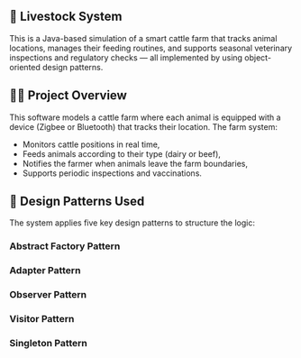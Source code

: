 ## 🐄 Livestock System
This is a Java-based simulation of a smart cattle farm that tracks animal locations, manages their feeding routines, and supports seasonal veterinary inspections and regulatory checks — all implemented by using object-oriented design patterns.

## 👨‍🌾 Project Overview
This software models a cattle farm where each animal is equipped with a device (Zigbee or Bluetooth) that tracks their location. 
The farm system:
  - Monitors cattle positions in real time,
  - Feeds animals according to their type (dairy or beef),
  - Notifies the farmer when animals leave the farm boundaries,
  - Supports periodic inspections and vaccinations.

## 🧠 Design Patterns Used

The system applies five key design patterns to structure the logic:
  ###  Abstract Factory Pattern
  ###  Adapter Pattern
  ###  Observer Pattern
  ###  Visitor Pattern
  ###  Singleton Pattern

